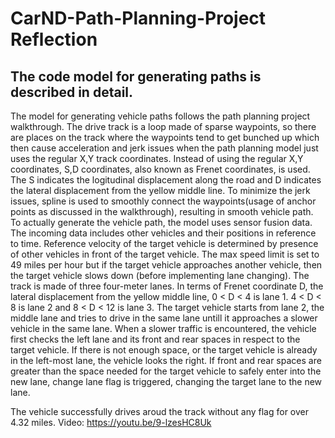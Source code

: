 # CarND-Path-Planning-Project Reflection


## The code model for generating paths is described in detail.

The model for generating vehicle paths follows the path planning project walkthrough. The drive track is a loop made of sparse waypoints, so there are places on the track where the waypoints tend to get bunched up which then cause acceleration and jerk issues when the path planning model just uses the regular X,Y track coordinates. 
Instead of using the regular X,Y coordinates, S,D coordinates, also known as Frenet coordinates, is used. The S indicates the logitudinal displacement along the road and D indicates the lateral displacement from the yellow middle line. To minimize the jerk issues, spline is used to smoothly connect the waypoints(usage of anchor points as discussed in the walkthrough), resulting in smooth vehicle path.
To actually generate the vehicle path, the model uses sensor fusion data. The incoming data includes other vehicles and their positions in reference to time. Reference velocity of the target vehicle is determined by presence of other vehicles in front of the target vehicle. The max speed limit is set to 49 miles per hour but if the target vehicle approaches another vehicle, then the target vehicle slows down (before implementing lane changing).
The track is made of three four-meter lanes. In terms of Frenet coordinate D, the lateral displacement from the yellow middle line, 0 < D < 4 is lane 1. 4 < D < 8 is lane 2 and 8 < D < 12 is lane 3. The target vehicle starts from lane 2, the middle lane and tries to drive in the same lane untill it approaches a slower vehicle in the same lane. When a slower traffic is encountered, the vehicle first checks the left lane and its front and rear spaces in respect to the target vehicle. If there is not enough space, or the target vehicle is already in the left-most lane, the vehicle looks the right. If front and rear spaces are greater than the space needed for the target vehicle to safely enter into the new lane, change lane flag is triggered, changing the target lane to the new lane. 

The vehicle successfully drives aroud the track without any flag for over 4.32 miles. Video: https://youtu.be/9-lzesHC8Uk
